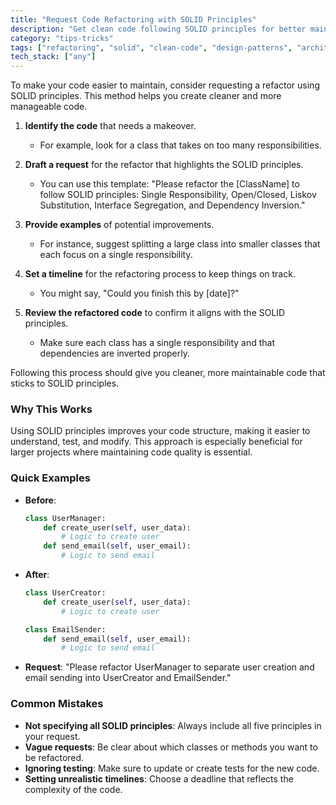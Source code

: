 ```yaml
---
title: "Request Code Refactoring with SOLID Principles"
description: "Get clean code following SOLID principles for better maintainability"
category: "tips-tricks"
tags: ["refactoring", "solid", "clean-code", "design-patterns", "architecture"]
tech_stack: ["any"]
---
```


To make your code easier to maintain, consider requesting a refactor using SOLID principles. This method helps you create cleaner and more manageable code.

1. **Identify the code** that needs a makeover. 
   - For example, look for a class that takes on too many responsibilities.
   
2. **Draft a request** for the refactor that highlights the SOLID principles. 
   - You can use this template: "Please refactor the [ClassName] to follow SOLID principles: Single Responsibility, Open/Closed, Liskov Substitution, Interface Segregation, and Dependency Inversion."

3. **Provide examples** of potential improvements. 
   - For instance, suggest splitting a large class into smaller classes that each focus on a single responsibility.

4. **Set a timeline** for the refactoring process to keep things on track. 
   - You might say, "Could you finish this by [date]?"

5. **Review the refactored code** to confirm it aligns with the SOLID principles. 
   - Make sure each class has a single responsibility and that dependencies are inverted properly.

Following this process should give you cleaner, more maintainable code that sticks to SOLID principles.

### Why This Works
Using SOLID principles improves your code structure, making it easier to understand, test, and modify. This approach is especially beneficial for larger projects where maintaining code quality is essential.

### Quick Examples
- **Before**: 
  ```python
  class UserManager:
      def create_user(self, user_data):
          # Logic to create user
      def send_email(self, user_email):
          # Logic to send email
  ```
- **After**: 
  ```python
  class UserCreator:
      def create_user(self, user_data):
          # Logic to create user

  class EmailSender:
      def send_email(self, user_email):
          # Logic to send email
  ```
- **Request**: "Please refactor UserManager to separate user creation and email sending into UserCreator and EmailSender."

### Common Mistakes
- **Not specifying all SOLID principles**: Always include all five principles in your request.
- **Vague requests**: Be clear about which classes or methods you want to be refactored.
- **Ignoring testing**: Make sure to update or create tests for the new code.
- **Setting unrealistic timelines**: Choose a deadline that reflects the complexity of the code.